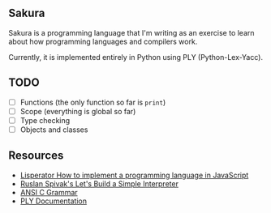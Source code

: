 ## Sakura
Sakura is a programming language that I'm writing as an exercise to learn about
how programming languages and compilers work.

Currently, it is implemented entirely in Python using PLY (Python-Lex-Yacc).

## TODO
- [ ] Functions (the only function so far is `print`)
- [ ] Scope (everything is global so far)
- [ ] Type checking
- [ ] Objects and classes

## Resources
- [Lisperator How to implement a programming language in JavaScript](http://lisperator.net/pltut/)
- [Ruslan Spivak's Let's Build a Simple Interpreter](https://ruslanspivak.com/lsbasi-part1/)
- [ANSI C Grammar](https://www.lysator.liu.se/c/ANSI-C-grammar-y.html)
- [PLY Documentation](http://www.dabeaz.com/ply/ply.html)
